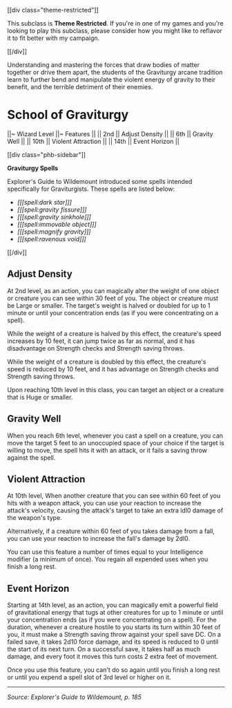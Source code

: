 [[div class="theme-restricted"]]

This subclass is **Theme Restricted**. If you're in one of my games and you're looking to play this subclass, please consider how you might like to reflavor it to fit better with my campaign. 

[[/div]]

Understanding and mastering the forces that draw bodies of matter together or drive them apart, the students of the Graviturgy arcane tradition learn to further bend and manipulate the violent energy of gravity to their benefit, and the terrible detriment of their enemies.

# School of Graviturgy

||~ Wizard Level ||~ Features ||
|| 2nd || Adjust Density ||
|| 6th || Gravity Well ||
|| 10th || Violent Attraction ||
|| 14th || Event Horizon ||

[[div class="phb-sidebar"]]

**Graviturgy Spells**

Explorer's Guide to Wildemount introduced some spells intended specifically for Graviturgists. These spells are listed below: 

* _[[[spell:dark star]]]_
* _[[[spell:gravity fissure]]]_
* _[[[spell:gravity sinkhole]]]_
* _[[[spell:immovable object]]]_
* _[[[spell:magnify gravity]]]_
* _[[[spell:ravenous void]]]_

[[/div]]

## Adjust Density

At 2nd level, as an action, you can magically alter the weight of one object or creature you can see within 30 feet of you. The object or creature must be Large or smaller. The target's weight is halved or doubled for up to 1 minute or until your concentration ends (as if you were concentrating on a spell).

While the weight of a creature is halved by this effect, the creature's speed increases by 10 feet, it can jump twice as far as normal, and it has disadvantage on Strength checks and Strength saving throws.

While the weight of a creature is doubled by this effect, the creature's speed is reduced by 10 feet, and it has advantage on Strength checks and Strength saving throws.

Upon reaching 10th level in this class, you can target an object or a creature that is Huge or smaller.

## Gravity Well

When you reach 6th level, whenever you cast a spell on a creature, you can move the target 5 feet to an unoccupied space of your choice if the target is willing to move, the spell hits it with an attack, or it fails a saving throw against the spell.

## Violent Attraction

At 10th level, When another creature that you can see within 60 feet of you hits with a weapon attack, you can use your reaction to increase the attack's velocity, causing the attack's target to take an extra ldl0 damage of the weapon's type.

Alternatively, if a creature within 60 feet of you takes damage from a fall, you can use your reaction to increase the fall's damage by 2dl0.

You can use this feature a number of times equal to your Intelligence modifier (a minimum of once). You regain all expended uses when you finish a long rest.

## Event Horizon

Starting at 14th level, as an action, you can magically emit a powerful field of gravitational energy that tugs at other creatures for up to 1 minute or until your concentration ends (as if you were concentrating on a spell). For the duration, whenever a creature hostile to you starts its turn within 30 feet of you, it must make a Strength saving throw against your spell save DC. On a failed save, it takes 2d10 force damage, and its speed is reduced to 0 until the start of its next turn. On a successful save, it takes half as much damage, and every foot it moves this turn costs 2 extra feet of movement.

Once you use this feature, you can't do so again until you finish a long rest or until you expend a spell slot of 3rd level or higher on it.

----

*Source: Explorer's Guide to Wildemount, p. 185*
